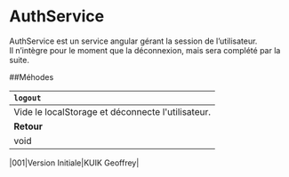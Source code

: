 # AuthService

AuthService est un service angular gérant la session de l’utilisateur.  
Il n’intègre pour le moment que la déconnexion, mais sera complété par la suite.
  
##Méhodes

|`logout`|
|:---|
| Vide le localStorage et déconnecte l'utilisateur. |
|**Retour**|
|void|

|001|Version Initiale|KUIK Geoffrey|
